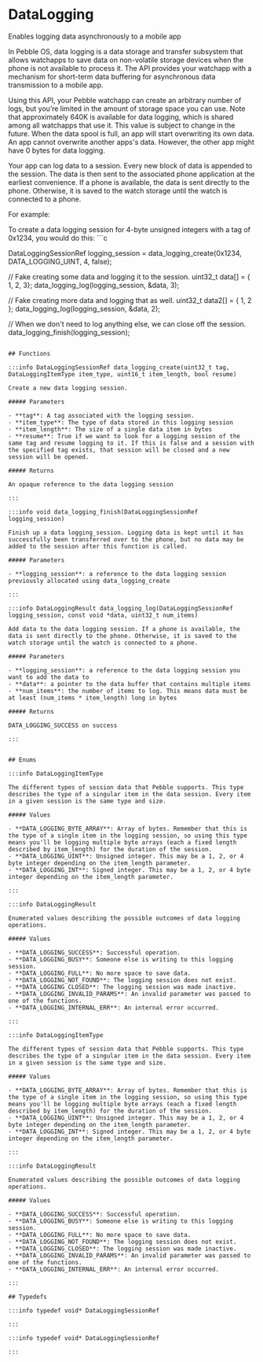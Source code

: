 # DataLogging

Enables logging data asynchronously to a mobile app

In Pebble OS, data logging is a data storage and transfer subsystem that allows watchapps to save data on non-volatile storage devices when the phone is not available to process it. The API provides your watchapp with a mechanism for short-term data buffering for asynchronous data transmission to a mobile app.

Using this API, your Pebble watchapp can create an arbitrary number of logs, but you’re limited in the amount of storage space you can use. Note that approximately 640K is available for data logging, which is shared among all watchapps that use it. This value is subject to change in the future. When the data spool is full, an app will start overwriting its own data. An app cannot overwrite another apps's data. However, the other app might have 0 bytes for data logging.

Your app can log data to a session. Every new block of data is appended to the session. The data is then sent to the associated phone application at the earliest convenience. If a phone is available, the data is sent directly to the phone. Otherwise, it is saved to the watch storage until the watch is connected to a phone.

For example:

To create a data logging session for 4-byte unsigned integers with a tag of 0x1234, you would do this: ```c

DataLoggingSessionRef logging_session = data_logging_create(0x1234, DATA_LOGGING_UINT, 4,
                                                            false);

// Fake creating some data and logging it to the session.
uint32_t data[] = { 1, 2, 3};
data_logging_log(logging_session, &data, 3);

// Fake creating more data and logging that as well.
uint32_t data2[] = { 1, 2 };
data_logging_log(logging_session, &data, 2);

// When we don't need to log anything else, we can close off the session.
data_logging_finish(logging_session);
```

## Functions

:::info DataLoggingSessionRef data_logging_create(uint32_t tag, DataLoggingItemType item_type, uint16_t item_length, bool resume)

Create a new data logging session. 

##### Parameters

- **tag**: A tag associated with the logging session. 
- **item_type**: The type of data stored in this logging session 
- **item_length**: The size of a single data item in bytes 
- **resume**: True if we want to look for a logging session of the same tag and resume logging to it. If this is false and a session with the specified tag exists, that session will be closed and a new session will be opened. 

##### Returns

An opaque reference to the data logging session 

:::

:::info void data_logging_finish(DataLoggingSessionRef logging_session)

Finish up a data logging_session. Logging data is kept until it has successfully been transferred over to the phone, but no data may be added to the session after this function is called. 

##### Parameters

- **logging_session**: a reference to the data logging session previously allocated using data_logging_create 

:::

:::info DataLoggingResult data_logging_log(DataLoggingSessionRef logging_session, const void *data, uint32_t num_items)

Add data to the data logging session. If a phone is available, the data is sent directly to the phone. Otherwise, it is saved to the watch storage until the watch is connected to a phone. 

##### Parameters

- **logging_session**: a reference to the data logging session you want to add the data to 
- **data**: a pointer to the data buffer that contains multiple items 
- **num_items**: the number of items to log. This means data must be at least (num_items * item_length) long in bytes 

##### Returns

DATA_LOGGING_SUCCESS on success

:::


## Enums

:::info DataLoggingItemType

The different types of session data that Pebble supports. This type describes the type of a singular item in the data session. Every item in a given session is the same type and size. 

##### Values

- **DATA_LOGGING_BYTE_ARRAY**: Array of bytes. Remember that this is the type of a single item in the logging session, so using this type means you'll be logging multiple byte arrays (each a fixed length described by item_length) for the duration of the session. 
- **DATA_LOGGING_UINT**: Unsigned integer. This may be a 1, 2, or 4 byte integer depending on the item_length parameter. 
- **DATA_LOGGING_INT**: Signed integer. This may be a 1, 2, or 4 byte integer depending on the item_length parameter. 

:::

:::info DataLoggingResult

Enumerated values describing the possible outcomes of data logging operations. 

##### Values

- **DATA_LOGGING_SUCCESS**: Successful operation. 
- **DATA_LOGGING_BUSY**: Someone else is writing to this logging session. 
- **DATA_LOGGING_FULL**: No more space to save data. 
- **DATA_LOGGING_NOT_FOUND**: The logging session does not exist. 
- **DATA_LOGGING_CLOSED**: The logging session was made inactive. 
- **DATA_LOGGING_INVALID_PARAMS**: An invalid parameter was passed to one of the functions. 
- **DATA_LOGGING_INTERNAL_ERR**: An internal error occurred. 

:::

:::info DataLoggingItemType

The different types of session data that Pebble supports. This type describes the type of a singular item in the data session. Every item in a given session is the same type and size. 

##### Values

- **DATA_LOGGING_BYTE_ARRAY**: Array of bytes. Remember that this is the type of a single item in the logging session, so using this type means you'll be logging multiple byte arrays (each a fixed length described by item_length) for the duration of the session. 
- **DATA_LOGGING_UINT**: Unsigned integer. This may be a 1, 2, or 4 byte integer depending on the item_length parameter. 
- **DATA_LOGGING_INT**: Signed integer. This may be a 1, 2, or 4 byte integer depending on the item_length parameter. 

:::

:::info DataLoggingResult

Enumerated values describing the possible outcomes of data logging operations. 

##### Values

- **DATA_LOGGING_SUCCESS**: Successful operation. 
- **DATA_LOGGING_BUSY**: Someone else is writing to this logging session. 
- **DATA_LOGGING_FULL**: No more space to save data. 
- **DATA_LOGGING_NOT_FOUND**: The logging session does not exist. 
- **DATA_LOGGING_CLOSED**: The logging session was made inactive. 
- **DATA_LOGGING_INVALID_PARAMS**: An invalid parameter was passed to one of the functions. 
- **DATA_LOGGING_INTERNAL_ERR**: An internal error occurred. 

:::

## Typedefs

:::info typedef void* DataLoggingSessionRef

:::

:::info typedef void* DataLoggingSessionRef

:::

